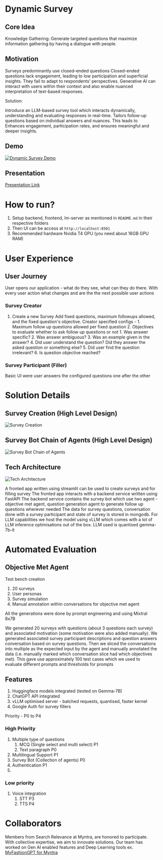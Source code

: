 # Dynamic Survey
## Core Idea
Knowledge Gathering: Generate targeted questions that maximize information gathering by having a dialogue with people.

## Motivation

Surveys predominantly use closed-ended questions
Closed-ended questions lack engagement, leading to low participation and superficial insights.
They fail to adapt to respondents' perspectives.
Generative AI can interact with users within their context and also enable nuanced interpretation of text-based responses.

Solution:

Introduce an LLM-based survey tool which interacts dynamically, understanding and evaluating responses in real-time.
Tailors follow-up questions based on individual answers and nuances.
This leads to
Enhances engagement, participation rates, and ensures meaningful and deeper insights.

## Demo
[![Dynamic Survey Demo](https://github.com/yash98/journalist-bot/blob/main/docs/img/dynamic-survey-demo.png?raw=true)](https://www.youtube.com/watch?v=1kTk0raKQX8 "Dynamic Survey Demo")

## Presentation
[Presentation Link](https://docs.google.com/presentation/d/1c0cKJ5f5kSuq8tplEJpUmQDFVEhOC0W2ookLA_vHAYM/edit#slide=id.g26bd4b1d05e_0_2)

# How to run?
1. Setup backend, frontend, lm-server as mentioned in `README.md` in their respective folders
2. Then UI can be access at `http://localhost:8501`
3. Recommended hardware Nvidia T4 GPU (you need about 16GB GPU RAM)

# User Experience

## User Journey

User opens our application - what do they see, what can they do there. With every user action what changes and are the the next possible user actions

### Survey Creator

1. Create a new Survey
   Add fixed questions, maximum followups allowed, and the fixed question's objective.
       Creator specified configs -
               1. Maximum follow up questions allowed per fixed question
               2. Objectives to evaluate whether to ask follow up questions or not
                  1. Was answer specific?
                  2. Was answer ambiguous?
                  3. Was an example given in the answer?
                  4. Did user understand the question? Did they answer the asked question or something else?
                  5. Did user find the question irrelevant?
                  6. Is question objective reached?



### Survey Participant (Filler)

Basic UI were user answers the configured questions one after the other

# Solution Details

## Survey Creation (High Level Design)
![Survey Creation](https://github.com/yash98/journalist-bot/blob/main/docs/img/creator-ui.drawio.png?raw=true)

## Survey Bot Chain of Agents (High Level Design)
![Survey Bot Chain of Agents](https://github.com/yash98/journalist-bot/blob/main/docs/img/multiagent-flow.drawio.png?raw=true)

## Tech Architecture

![Tech Architecture](https://github.com/yash98/journalist-bot/blob/main/docs/img/hld-new.drawio.png?raw=true)

A fronted app written using streamlit can be used to create surveys and for filling survey
The fronted app interacts with a backend service written using FastAPI
The backend service contains the survey bot which use two agent - objective met agent, question generation agent to generate follow up questions wherever needed
The data for survey questions, conversation done with a survey participant and state of survey is stored in mongodb.
For LLM capabilities we host the model using vLLM which comes with a lot of LLM inference optimisations out of the box. 
LLM used is quantised gemma-7b-it

# Automated Evaluation

## Objective Met Agent

Test bench creation
1. 20 surveys
2. User personas
3. Survey simulation
4. Manual annotation within conversations for objective met agent

All the generations were done by prompt engineering and using Mixtral 8x7B

We generated 20 surveys with questions (about 3 questions each survey) and associated motivation (some motivation were also added manually). We generated associated survey participant descriptions and question answers conversation based on survey questions. Then we sliced the conversations into multiple as the expected input by the agent and manually annotated the data (i.e. manually marked which conversation slice had which objectives met). This gave use approximately 100 test cases which we used to evaluate different prompts and thresholds for prompts    


## Features
1. Huggingface models integrated (tested on Gemma-7B)
2. ChatGPT API integrated
3. vLLM optimised server - batched requests, quantised, faster kernel
4. Google Auth for survey fillers

Priority - P0 to P4

### High Priority
1. Multiple type of questions
   1. MCQ (Single select and multi select) P1
   2. Text paragraph P0
2. Multilingual Support P1
3. Survey Bot (Collection of agents) P0
4. Authentication P1
5. 

### Low priority

1. Voice integration
   1. STT P3
   2. TTS P4

# Collaborators
Members from Search Relevance at Myntra, are honored to participate. With collective expertise, we aim to innovate solutions. Our team has worked on Gen AI enabled features and Deep Learning tools ex. [MyFashionGPT for Myntra](https://indianexpress.com/article/technology/artificial-intelligence/myntra-microsoft-collaboration-myfashiongpt-azure-9074891/)
